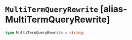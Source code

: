# `MultiTermQueryRewrite` [alias-MultiTermQueryRewrite]
```typescript
type MultiTermQueryRewrite = string;
```
